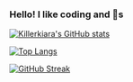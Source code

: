 
### Hello! I like coding and :lemon:s 

[![Killerkiara's GitHub stats](https://killerkiara-github-readme-stats.vercel.app/api?username=killerkiara&theme=outrun&show_icons=true&count_private=true&show=reviews,prs_merged,prs_merged_percentage)](https://github.com/killerkiara/github-readme-stats)

[![Top Langs](https://killerkiara-github-readme-stats.vercel.app/api/top-langs/?username=killerkiara&theme=outrun&layout=pie)](https://github.com/anuraghazra/github-readme-stats)

[![GitHub Streak](https://streak-stats.demolab.com/?user=killerkiara&theme=tokyonight&exclude_days=Fri,Sat,Sun)](https://git.io/streak-stats)
